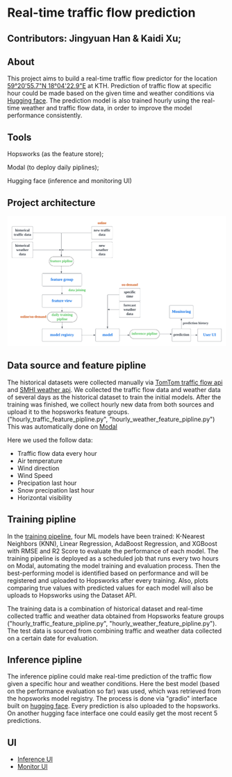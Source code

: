 # Real-time traffic flow prediction

## Contributors: Jingyuan Han & Kaidi Xu; 

## About
This project aims to build a real-time traffic flow predictor for the location [59°20'55.7"N 18°04'22.9"E](https://www.google.com/maps/place/59%C2%B020'55.7%22N+18%C2%B004'22.9%22E/@59.34881,18.0704451,17z/data=!3m1!4b1!4m4!3m3!8m2!3d59.34881!4d18.07302?authuser=0&entry=ttu) at KTH. Prediction of traffic flow at specific hour could be made based on the given time and weather conditions via [Hugging face](https://huggingface.co/spaces/Han760/Traffic_flow_prediction). The prediction model is also trained hourly using the real-time weather and traffic flow data, in order to improve the model performance consistently.

## Tools
Hopsworks (as the feature store);

Modal (to deploy daily piplines);

Hugging face (inference and monitoring UI)

## Project architecture
![](./imgs/project_arch.png)

## Data source and feature pipline
The historical datasets were collected manually via [TomTom traffic flow api](https://developer.tomtom.com/traffic-api/documentation/traffic-flow/flow-segment-data) and [SMHI weather api](https://opendata-download-metanalys.smhi.se/mesan1gv2). We collected the traffic flow data and weather data of several days as the historical dataset to train the initial models. After the training was finished, we collect hourly new data from both sources and upload it to the hopsworks feature groups. ("hourly_traffic_feature_pipline.py", "hourly_weather_feature_pipline.py") This was automatically done on [Modal](https://modal.com/)

Here we used the follow data:
* Traffic flow data every hour
* Air temperature
* Wind direction
* Wind Speed
* Precipation last hour
* Snow precipation last hour
* Horizontal visibility

## Training pipline
In the [training pipeline](https://github.com/FlyingFish760/ID2223_project/blob/main/daily-training-pipeline.py), four ML models have been trained: K-Nearest Neighbors (KNN), Linear Regression, AdaBoost Regression, and XGBoost with RMSE and R2 Score to evaluate the performance of each model. The training pipeline is deployed as a scheduled job that runs every two hours on Modal, automating the model training and evaluation process. Then the best-performing model is identified based on performance and will be registered and uploaded to Hopsworks after every training. Also, plots comparing true values with predicted values for each model will also be uploads to Hopsworks using the Dataset API.

The training data is a combination of historical dataset and real-time collected traffic and weather data obtained from Hopsworks feature groups ("hourly_traffic_feature_pipline.py", "hourly_weather_feature_pipline.py"). The test data is sourced from combining traffic and weather data collected on a certain date for evaluation. 


## Inference pipline
The inference pipline could make real-time prediction of the traffic flow given a specific hour and weather conditions. Here the best model (based on the performance evaluation so far) was used, which was retrieved from the hopsworks model registry. The process is done via "gradio" interface built on [hugging face](https://huggingface.co/). Every prediction is also uploaded to the hopsworks. On another hugging face interface one could easily get the most recent 5 predictions. 

## UI
* [Inference UI](https://huggingface.co/spaces/Han760/Traffic_flow_prediction)
* [Monitor UI](https://huggingface.co/spaces/Han760/traffic_prediction_monitor)
